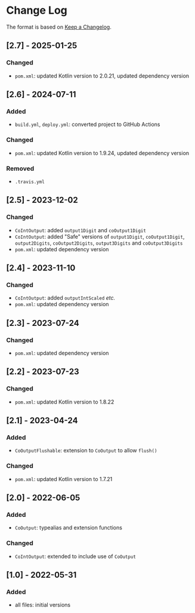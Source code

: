 # Change Log

The format is based on [Keep a Changelog](http://keepachangelog.com/).

## [2.7] - 2025-01-25
### Changed
- `pom.xml`: updated Kotlin version to 2.0.21, updated dependency version

## [2.6] - 2024-07-11
### Added
- `build.yml`, `deploy.yml`: converted project to GitHub Actions
### Changed
- `pom.xml`: updated Kotlin version to 1.9.24, updated dependency version
### Removed
- `.travis.yml`

## [2.5] - 2023-12-02
### Changed
- `CoIntOutput`: added `output1Digit` and `coOutput1Digit`
- `CoIntOutput`: added "Safe" versions of `output1Digit`, `coOutput1Digit`, `output2Digits`, `coOutput2Digits`,
  `output3Digits` and `coOutput3Digits`
- `pom.xml`: updated dependency version

## [2.4] - 2023-11-10
### Changed
- `CoIntOutput`: added `outputIntScaled` _etc._
- `pom.xml`: updated dependency version

## [2.3] - 2023-07-24
### Changed
- `pom.xml`: updated dependency version

## [2.2] - 2023-07-23
### Changed
- `pom.xml`: updated Kotlin version to 1.8.22

## [2.1] - 2023-04-24
### Added
- `CoOutputFlushable`: extension to `CoOutput` to allow `flush()`
### Changed
- `pom.xml`: updated Kotlin version to 1.7.21

## [2.0] - 2022-06-05
### Added
- `CoOutput`: typealias and extension functions
### Changed
- `CoIntOutput`: extended to include use of `CoOutput`

## [1.0] - 2022-05-31
### Added
- all files: initial versions
